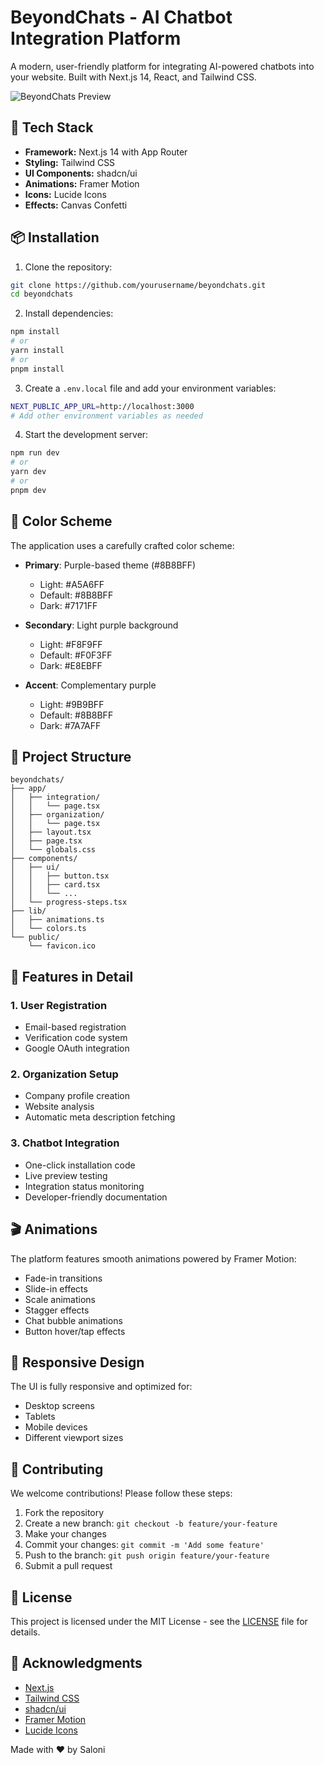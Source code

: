 # BeyondChats - AI Chatbot Integration Platform

A modern, user-friendly platform for integrating AI-powered chatbots into your website. Built with Next.js 14, React, and Tailwind CSS.

![BeyondChats Preview](https://v0.dev/placeholder.svg?height=400&width=800)

## 🚀 Tech Stack

- **Framework:** Next.js 14 with App Router
- **Styling:** Tailwind CSS
- **UI Components:** shadcn/ui
- **Animations:** Framer Motion
- **Icons:** Lucide Icons
- **Effects:** Canvas Confetti

## 📦 Installation

1. Clone the repository:

```bash
git clone https://github.com/yourusername/beyondchats.git
cd beyondchats
```

2. Install dependencies:

```bash
npm install
# or
yarn install
# or
pnpm install
```

3. Create a `.env.local` file and add your environment variables:

```bash
NEXT_PUBLIC_APP_URL=http://localhost:3000
# Add other environment variables as needed
```

4. Start the development server:

```bash
npm run dev
# or
yarn dev
# or
pnpm dev
```

## 🎨 Color Scheme

The application uses a carefully crafted color scheme:

- **Primary**: Purple-based theme (#8B8BFF)
  - Light: #A5A6FF
  - Default: #8B8BFF
  - Dark: #7171FF

- **Secondary**: Light purple background
  - Light: #F8F9FF
  - Default: #F0F3FF
  - Dark: #E8EBFF

- **Accent**: Complementary purple
  - Light: #9B9BFF
  - Default: #8B8BFF
  - Dark: #7A7AFF

## 📁 Project Structure

```
beyondchats/
├── app/
│   ├── integration/
│   │   └── page.tsx
│   ├── organization/
│   │   └── page.tsx
│   ├── layout.tsx
│   ├── page.tsx
│   └── globals.css
├── components/
│   ├── ui/
│   │   ├── button.tsx
│   │   ├── card.tsx
│   │   └── ...
│   └── progress-steps.tsx
├── lib/
│   ├── animations.ts
│   └── colors.ts
└── public/
    └── favicon.ico
```

## 🎯 Features in Detail

### 1. User Registration
- Email-based registration
- Verification code system
- Google OAuth integration

### 2. Organization Setup
- Company profile creation
- Website analysis
- Automatic meta description fetching

### 3. Chatbot Integration
- One-click installation code
- Live preview testing
- Integration status monitoring
- Developer-friendly documentation

## 🎬 Animations

The platform features smooth animations powered by Framer Motion:

- Fade-in transitions
- Slide-in effects
- Scale animations
- Stagger effects
- Chat bubble animations
- Button hover/tap effects

## 📱 Responsive Design

The UI is fully responsive and optimized for:
- Desktop screens
- Tablets
- Mobile devices
- Different viewport sizes

## 🤝 Contributing

We welcome contributions! Please follow these steps:

1. Fork the repository
2. Create a new branch: `git checkout -b feature/your-feature`
3. Make your changes
4. Commit your changes: `git commit -m 'Add some feature'`
5. Push to the branch: `git push origin feature/your-feature`
6. Submit a pull request

## 📄 License

This project is licensed under the MIT License - see the [LICENSE](LICENSE) file for details.

## 🙏 Acknowledgments

- [Next.js](https://nextjs.org)
- [Tailwind CSS](https://tailwindcss.com)
- [shadcn/ui](https://ui.shadcn.com)
- [Framer Motion](https://www.framer.com/motion)
- [Lucide Icons](https://lucide.dev)


Made with ❤️ by Saloni
